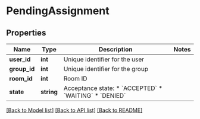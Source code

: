 # PendingAssignment

## Properties
Name | Type | Description | Notes
------------ | ------------- | ------------- | -------------
**user_id** | **int** | Unique identifier for the user | 
**group_id** | **int** | Unique identifier for the group | 
**room_id** | **int** | Room ID | 
**state** | **string** | Acceptance state: * &#x60;ACCEPTED&#x60; * &#x60;WAITING&#x60; * &#x60;DENIED&#x60; | 

[[Back to Model list]](../README.md#documentation-for-models) [[Back to API list]](../README.md#documentation-for-api-endpoints) [[Back to README]](../README.md)


